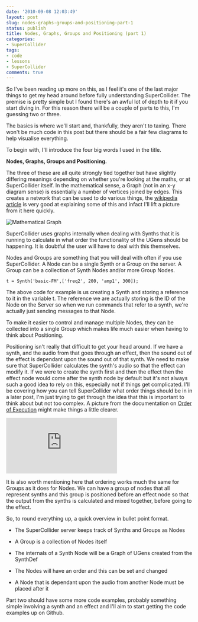 ```yaml
---
date: '2010-09-08 12:03:49'
layout: post
slug: nodes-graphs-groups-and-positioning-part-1
status: publish
title: Nodes, Graphs, Groups and Positioning (part 1)
categories:
- SuperCollider
tags:
- code
- lessons
- SuperCollider
comments: true
---
```


So I've been reading up more on this, as I feel it's one of the last major things to get my head around before fully understanding SuperCollider.  The premise is pretty simple but I found there's an awful lot of depth to it if you start diving in. For this reason there will be a couple of parts to this, I'm guessing two or three.

The basics is where we'll start and, thankfully, they aren't to taxing. There won't be much code in this post but there should be a fair few diagrams to help visualise everything.

To begin with, I'll introduce the four big words I used in the title.

**Nodes, Graphs, Groups and Positioning.**

The three of these are all quite strongly tied together but have slightly differing meanings depending on whether you're looking at the maths, or at SuperCollider itself. In the mathematical sense, a Graph (not in an x-y diagram sense) is essentially a number of vertices joined by edges. This creates a network that can be used to do various things, the [wikipedia article](http://en.wikipedia.org/wiki/Graph_%28mathematics%29) is very good at explaining some of this and infact I'll lift a picture from it here quickly.

![Mathematical Graph](http://en.wikipedia.org/wiki/Graph_%28mathematics%29)

SuperCollider uses graphs internally when dealing with Synths that it is running to calculate in what order the functionality of the UGens should be happening. It is doubtful the user will have to deal with this themselves.

Nodes and Groups are something that you will deal with often if you use SuperCollider. A Node can be a single Synth or a Group on the server. A Group can be a collection of Synth Nodes and/or more Group Nodes.

```
t = Synth('basic-FM',['freq2', 200, 'amp1', 300]);
```

The above code for example is us creating a Synth and storing a reference to it in the variable t. The reference we are actually storing is the ID of the Node on the Server so when we run commands that refer to a synth, we're actually just sending messages to that Node.

To make it easier to control and manage multiple Nodes, they can be collected into a single Group which makes life much easier when having to think about Positioning.

Positioning isn't really that difficult to get your head around. If we have a synth, and the audio from that goes through an effect, then the sound out of the effect is dependant upon the sound out of that synth. We need to make sure that SuperCollider calculates the synth's audio so that the effect can modify it. If we were to create the synth first and then the effect then the effect node would come after the synth node by default but it's not always such a good idea to rely on this, especially not if things get complicated. I'll be covering how you can tell SuperCollider what order things should be in in a later post, I'm just trying to get through the idea that this is important to think about but not too complex. A picture from the documentation on [Order of Execution](http://supercollider.svn.sourceforge.net/viewvc/supercollider/trunk/common/build/Help/ServerArchitecture/Order-of-execution.html) might make things a little clearer.

![Order of execution diagram](http://supercollider.svn.sourceforge.net/viewvc/supercollider/trunk/common/build/Help/ServerArchitecture/Order-of-execution.html)

It is also worth mentioning here that ordering works much the same for Groups as it does for Nodes. We can have a group of nodes that all represent synths and this group is positioned before an effect node so that the output from the synths is calculated and mixed together, before going to the effect.

So, to round everything up, a quick overview in bullet point format.

  * The SuperCollider server keeps track of Synths and Groups as Nodes

  * A Group is a collection of Nodes itself

  * The internals of a Synth Node will be a Graph of UGens created from the SynthDef

  * The Nodes will have an order and this can be set and changed

  * A Node that is dependant upon the audio from another Node must be placed after it

Part two should have some more code examples, probably something simple involving a synth and an effect and I'll aim to start getting the code examples up on Github.

